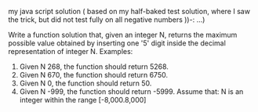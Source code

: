 my java script solution 
( based on my half-baked test solution, where I saw the trick, but did not test fully on all negative numbers ))-: ...)

Write a function solution that, given an integer N, 
returns the maximum possible value obtained by inserting one '5'
digit inside the decimal representation of integer N.
Examples: 
1. Given N 268, the function should return 5268. 
2. Given N 670, the function should return 6750. 
3. Given N 0, the function should return 50. 
4. Given N -999, the function should return -5999. 
Assume that: N is an integer within the range [-8,000.8,000]
